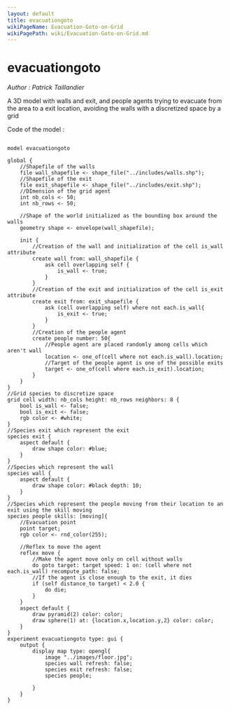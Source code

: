 ```yaml
---
layout: default
title: evacuationgoto
wikiPageName: Evacuation-Goto-on-Grid
wikiPagePath: wiki/Evacuation-Goto-on-Grid.md
---
```


[//]: # (keyword|operator_rnd_color)
[//]: # (keyword|operator_pyramid)
[//]: # (keyword|concept_3d)
[//]: # (keyword|concept_shapefile)
[//]: # (keyword|concept_gis)
[//]: # (keyword|concept_agent_movement)
[//]: # (keyword|concept_skill)
[//]: # (keyword|concept_grid)
# evacuationgoto


_Author : Patrick Taillandier_

A 3D model with walls and exit, and people agents trying to evacuate from the area to a exit location, avoiding the walls with a discretized space by a grid


Code of the model : 

```

model evacuationgoto

global {
	//Shapefile of the walls
	file wall_shapefile <- shape_file("../includes/walls.shp");
	//Shapefile of the exit
	file exit_shapefile <- shape_file("../includes/exit.shp");
	//DImension of the grid agent
	int nb_cols <- 50;
	int nb_rows <- 50;
	
	//Shape of the world initialized as the bounding box around the walls
	geometry shape <- envelope(wall_shapefile);
	
	init {
		//Creation of the wall and initialization of the cell is_wall attribute
		create wall from: wall_shapefile {
			ask cell overlapping self {
				is_wall <- true;
			}
		}
		//Creation of the exit and initialization of the cell is_exit attribute
		create exit from: exit_shapefile {
			ask (cell overlapping self) where not each.is_wall{
				is_exit <- true;
			}
		}
		//Creation of the people agent
		create people number: 50{
			//People agent are placed randomly among cells which aren't wall
			location <- one_of(cell where not each.is_wall).location;
			//Target of the people agent is one of the possible exits
			target <- one_of(cell where each.is_exit).location;
		}
	}
}
//Grid species to discretize space
grid cell width: nb_cols height: nb_rows neighbors: 8 {
	bool is_wall <- false;
	bool is_exit <- false;
	rgb color <- #white;	
}
//Species exit which represent the exit
species exit {
	aspect default {
		draw shape color: #blue;
	}
}
//Species which represent the wall
species wall {
	aspect default {
		draw shape color: #black depth: 10;
	}
}
//Species which represent the people moving from their location to an exit using the skill moving
species people skills: [moving]{
	//Evacuation point
	point target;
	rgb color <- rnd_color(255);
	
	//Reflex to move the agent 
	reflex move {
		//Make the agent move only on cell without walls
		do goto target: target speed: 1 on: (cell where not each.is_wall) recompute_path: false;
		//If the agent is close enough to the exit, it dies
		if (self distance_to target) < 2.0 {
			do die;
		}
	}
	aspect default {
		draw pyramid(2) color: color;
		draw sphere(1) at: {location.x,location.y,2} color: color;
	}
}
experiment evacuationgoto type: gui {
	output {
		display map type: opengl{
			image "../images/floor.jpg";
			species wall refresh: false;
			species exit refresh: false;
			species people;
			
		}
	}
}
```
